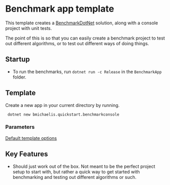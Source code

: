 # Benchmark app template

This template creates a [BenchmarkDotNet](https://github.com/dotnet/BenchmarkDotNet) solution, along with a console project with unit tests.

The point of this is so that you can easily create a benchmark project to test out different algorithms, or to test out different ways of doing things.

## Startup
- To run the benchmarks, run `dotnet run -c Release` in the `BenchmarkApp` folder.

## Template

Create a new app in your current directory by running.

```cli
 dotnet new bmichaelis.quickstart.benchmarkconsole
```

### Parameters

[Default template options](https://learn.microsoft.com/dotnet/core/tools/dotnet-new#options)

## Key Features

- Should just work out of the box. Not meant to be the perfect project setup to start with, but rather a quick way to get started with benchmarking and testing out different algorithms or such.
